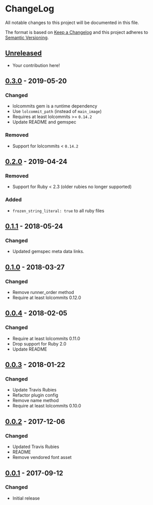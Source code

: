 # ChangeLog

All notable changes to this project will be documented in this file.

The format is based on [Keep a Changelog][KeepAChangelog] and this
project adheres to [Semantic Versioning][Semver].

## [Unreleased]

- Your contribution here!

## [0.3.0] - 2019-05-20
### Changed
- lolcommits gem is a runtime dependency
- Use `lolcommit_path` (instead of `main_image`)
- Requires at least lolcommits >= `0.14.2`
- Update README and gemspec

### Removed
- Support for lolcommits < `0.14.2`

## [0.2.0] - 2019-04-24
### Removed
- Support for Ruby < 2.3 (older rubies no longer supported)

### Added
- `frozen_string_literal: true` to all ruby files

## [0.1.1] - 2018-05-24
### Changed
- Updated gemspec meta data links.

## [0.1.0] - 2018-03-27
### Changed
- Remove runner_order method
- Require at least lolcommits 0.12.0

## [0.0.4] - 2018-02-05
### Changed
- Require at least lolcommits 0.11.0
- Drop support for Ruby 2.0
- Update README

## [0.0.3] - 2018-01-22
### Changed
- Update Travis Rubies
- Refactor plugin config
- Remove name method
- Require at least lolcommits 0.10.0

## [0.0.2] - 2017-12-06
### Changed
- Updated Travis Rubies
- README
- Remove vendored font asset

## [0.0.1] - 2017-09-12
### Changed
- Initial release

[Unreleased]: https://github.com/lolcommits/lolcommits-uploldz/compare/v0.3.0...HEAD
[0.3.0]: https://github.com/lolcommits/lolcommits-uploldz/compare/v0.2.0...v0.3.0
[0.2.0]: https://github.com/lolcommits/lolcommits-uploldz/compare/v0.1.1...v0.2.0
[0.1.1]: https://github.com/lolcommits/lolcommits-uploldz/compare/v0.1.0...v0.1.1
[0.1.0]: https://github.com/lolcommits/lolcommits-uploldz/compare/v0.0.4...v0.1.0
[0.0.4]: https://github.com/lolcommits/lolcommits-uploldz/compare/v0.0.3...v0.0.4
[0.0.3]: https://github.com/lolcommits/lolcommits-uploldz/compare/v0.0.2...v0.0.3
[0.0.2]: https://github.com/lolcommits/lolcommits-uploldz/compare/v0.0.1...v0.0.2
[0.0.1]: https://github.com/lolcommits/lolcommits-uploldz/compare/11529d5...v0.0.1
[KeepAChangelog]: http://keepachangelog.com/en/1.0.0/
[Semver]: http://semver.org/spec/v2.0.0.html
